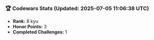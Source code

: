 ### 🏆 Codewars Stats (Updated: 2025-07-05 11:06:38 UTC)

- **Rank:** 8 kyu
- **Honor Points:** 3
- **Completed Challenges:** 1

